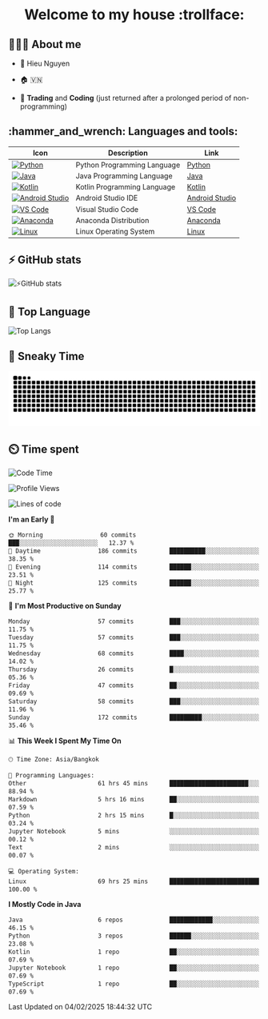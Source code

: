 <h1 align="center">Welcome to my house :trollface:</h1>

<h2 align="left">👨🏻‍💻 About me</h2>

- 🪪 Hieu Nguyen

- 🏠 🇻🇳

- 📄 **Trading** and **Coding** (just returned after a prolonged period of non-programming)


<h2 align="left">:hammer_and_wrench: Languages and tools:</h2>

| Icon | Description | Link |
|---|---|---|
| [![Python](https://skillicons.dev/icons?i=python)](https://www.python.org/) | Python Programming Language | [Python](https://www.python.org/) |
| [![Java](https://skillicons.dev/icons?i=java)](https://www.java.com/) | Java Programming Language | [Java](https://www.java.com/) | 
| [![Kotlin](https://skillicons.dev/icons?i=kotlin)](https://kotlinlang.org/) | Kotlin Programming Language | [Kotlin](https://kotlinlang.org/) |
| [![Android Studio](https://skillicons.dev/icons?i=androidstudio)](https://developer.android.com/studio) | Android Studio IDE | [Android Studio](https://developer.android.com/studio) |
| [![VS Code](https://skillicons.dev/icons?i=vscode)](https://code.visualstudio.com/) | Visual Studio Code | [VS Code](https://code.visualstudio.com/) |
| [![Anaconda](https://skillicons.dev/icons?i=anaconda)](https://www.anaconda.com/) | Anaconda Distribution | [Anaconda](https://www.anaconda.com/) |
| [![Linux](https://skillicons.dev/icons?i=linux)](https://www.linux.org/) | Linux Operating System | [Linux](https://www.linux.org/) |


<h2>⚡ GitHub stats</h2>

![⚡GitHub stats](https://github-readme-stats-9793-ultimatebrok-projects.vercel.app/api?username=ultimateBroK&show_icons=true&theme=dark)

<h2>🥇 Top Language</h2>

![Top Langs](https://github-readme-stats-9793-ultimatebrok-projects.vercel.app/api/top-langs?username=ultimateBroK&size_weight=0.5&count_weight=0.5&layout=compact&theme=dark)

<h2>🐍 Sneaky Time</h2>

![Snake animation](https://raw.githubusercontent.com/ultimateBroK/ultimateBroK/output/github-contribution-grid-snake-dark.svg)

<h2>⏲️ Time spent</h2>

<!--START_SECTION:waka-->
![Code Time](http://img.shields.io/badge/Code%20Time-368%20hrs%2028%20mins-blue)

![Profile Views](http://img.shields.io/badge/Profile%20Views-0-blue)

![Lines of code](https://img.shields.io/badge/From%20Hello%20World%20I%27ve%20Written-394.9%20thousand%20lines%20of%20code-blue)

**I'm an Early 🐤** 

```text
🌞 Morning                60 commits          ███░░░░░░░░░░░░░░░░░░░░░░   12.37 % 
🌆 Daytime                186 commits         ██████████░░░░░░░░░░░░░░░   38.35 % 
🌃 Evening                114 commits         ██████░░░░░░░░░░░░░░░░░░░   23.51 % 
🌙 Night                  125 commits         ██████░░░░░░░░░░░░░░░░░░░   25.77 % 
```
📅 **I'm Most Productive on Sunday** 

```text
Monday                   57 commits          ███░░░░░░░░░░░░░░░░░░░░░░   11.75 % 
Tuesday                  57 commits          ███░░░░░░░░░░░░░░░░░░░░░░   11.75 % 
Wednesday                68 commits          ████░░░░░░░░░░░░░░░░░░░░░   14.02 % 
Thursday                 26 commits          █░░░░░░░░░░░░░░░░░░░░░░░░   05.36 % 
Friday                   47 commits          ██░░░░░░░░░░░░░░░░░░░░░░░   09.69 % 
Saturday                 58 commits          ███░░░░░░░░░░░░░░░░░░░░░░   11.96 % 
Sunday                   172 commits         █████████░░░░░░░░░░░░░░░░   35.46 % 
```


📊 **This Week I Spent My Time On** 

```text
🕑︎ Time Zone: Asia/Bangkok

💬 Programming Languages: 
Other                    61 hrs 45 mins      ██████████████████████░░░   88.94 % 
Markdown                 5 hrs 16 mins       ██░░░░░░░░░░░░░░░░░░░░░░░   07.59 % 
Python                   2 hrs 15 mins       █░░░░░░░░░░░░░░░░░░░░░░░░   03.24 % 
Jupyter Notebook         5 mins              ░░░░░░░░░░░░░░░░░░░░░░░░░   00.12 % 
Text                     2 mins              ░░░░░░░░░░░░░░░░░░░░░░░░░   00.07 % 

💻 Operating System: 
Linux                    69 hrs 25 mins      █████████████████████████   100.00 % 
```

**I Mostly Code in Java** 

```text
Java                     6 repos             ████████████░░░░░░░░░░░░░   46.15 % 
Python                   3 repos             ██████░░░░░░░░░░░░░░░░░░░   23.08 % 
Kotlin                   1 repo              ██░░░░░░░░░░░░░░░░░░░░░░░   07.69 % 
Jupyter Notebook         1 repo              ██░░░░░░░░░░░░░░░░░░░░░░░   07.69 % 
TypeScript               1 repo              ██░░░░░░░░░░░░░░░░░░░░░░░   07.69 % 
```




 Last Updated on 04/02/2025 18:44:32 UTC
<!--END_SECTION:waka-->
